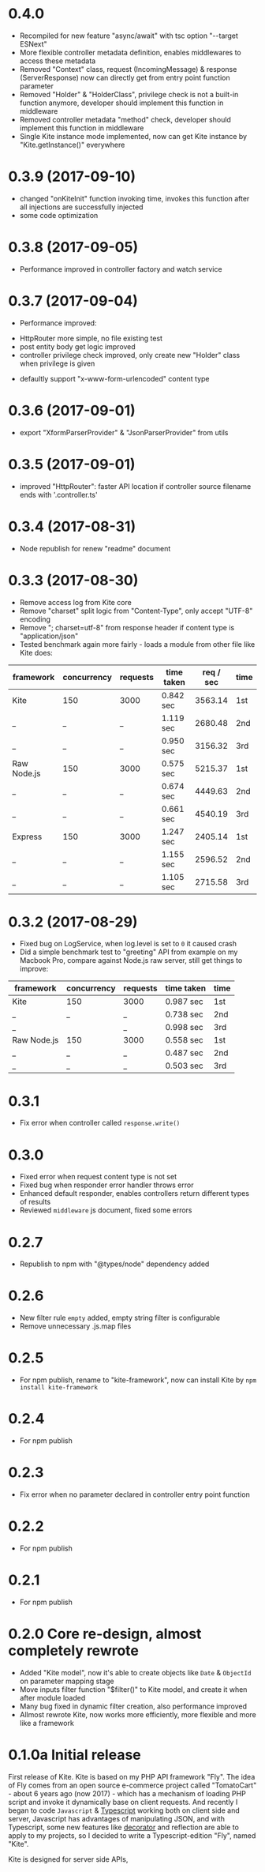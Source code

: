 # 0.4.0 
- Recompiled for new feature "async/await" with tsc option "--target ESNext"
- More flexible controller metadata definition, enables middlewares to access these metadata
- Removed "Context" class, request (IncomingMessage) & response (ServerResponse) now can directly
  get from entry point function parameter
- Removed "Holder" & "HolderClass", privilege check is not a built-in function anymore, developer
  should implement this function in middleware
- Removed controller metadata "method" check, developer should implement this function in middleware
- Single Kite instance mode implemented, now can get Kite instance by "Kite.getInstance()" everywhere

# 0.3.9 (2017-09-10)
- changed "onKiteInit" function invoking time, invokes this function after all injections are successfully injected
- some code optimization

# 0.3.8 (2017-09-05)
- Performance improved in controller factory and watch service

# 0.3.7 (2017-09-04) 
- Performance improved:
 + HttpRouter more simple, no file existing test
 + post entity body get logic improved
 + controller privilege check improved, only create new "Holder" class when privilege is given
- defaultly support "x-www-form-urlencoded" content type

# 0.3.6 (2017-09-01)
- export "XformParserProvider" & "JsonParserProvider" from utils

# 0.3.5 (2017-09-01)
- improved "HttpRouter": faster API location if controller source filename ends with '.controller.ts'

# 0.3.4 (2017-08-31)
- Node republish for renew "readme" document

# 0.3.3 (2017-08-30)
- Remove access log from Kite core
- Remove "charset" split logic from "Content-Type", only accept "UTF-8" encoding
- Remove "; charset=utf-8" from response header if content type is "application/json"
- Tested benchmark again more fairly - loads a module from other file like Kite does:

framework     | concurrency    | requests     | time taken    | req / sec     | time
------------- | -------------- | ------------ | ------------- | ------------- | -----------
Kite          | 150            | 3000         | 0.842 sec     | 3563.14       | 1st
_             | _              | _            | 1.119 sec     | 2680.48       | 2nd
_             | _              | _            | 0.950 sec     | 3156.32       | 3rd
Raw Node.js   | 150            | 3000         | 0.575 sec     | 5215.37       | 1st
_             | _              | _            | 0.674 sec     | 4449.63       | 2nd
_             | _              | _            | 0.661 sec     | 4540.19       | 3rd
Express       | 150            | 3000         | 1.247 sec     | 2405.14       | 1st
_             | _              | _            | 1.155 sec     | 2596.52       | 2nd
_             | _              | _            | 1.105 sec     | 2715.58       | 3rd

# 0.3.2 (2017-08-29)
- Fixed bug on LogService, when log.level is set to `0` it caused crash
- Did a simple benchmark test to "greeting" API from example on my Macbook Pro, compare against Node.js raw server, still get things to improve: 

framework     | concurrency    | requests     | time taken    | time
------------- | -------------- | ------------ | ------------- | -----------
Kite          | 150            | 3000         | 0.987 sec     | 1st
_             | _              | _            | 0.738 sec     | 2nd
_             |                | _            | 0.998 sec     | 3rd
Raw Node.js   | 150            | 3000         | 0.558 sec     | 1st
_             | _              | _            | 0.487 sec     | 2nd
_             | _              | _            | 0.503 sec     | 3rd

# 0.3.1
- Fix error when controller called `response.write()`

# 0.3.0
- Fixed error when request content type is not set
- Fixed bug when responder error handler throws error
- Enhanced default responder, enables controllers return different types of results
- Reviewed `middleware` js document, fixed some errors

# 0.2.7
- Republish to npm with "@types/node" dependency added

# 0.2.6
- New filter rule `empty` added, empty string filter is configurable
- Remove unnecessary .js.map files

# 0.2.5
- For npm publish, rename to "kite-framework", now can install Kite by `npm install kite-framework`

# 0.2.4
- For npm publish

# 0.2.3
- Fix error when no parameter declared in controller entry point function

# 0.2.2
- For npm publish

# 0.2.1
- For npm publish

# 0.2.0 Core re-design, almost completely rewrote
- Added "Kite model", now it's able to create objects like `Date` & `ObjectId` on parameter mapping stage
- Move inputs filter function "$filter()" to Kite model, and create it when after module loaded
- Many bug fixed in dynamic filter creation, also performance improved
- Allmost rewrote Kite, now works more efficiently, more flexible and more like a framework

# 0.1.0a Initial release
First release of Kite. Kite is based on my PHP API framework "Fly". The idea of Fly comes from an open source e-commerce project called "TomatoCart" - about 6 years ago (now 2017) - which has a mechanism of loading PHP script and invoke it dynamically base on client requests. And recently I began to code `Javascript` & [Typescript](https://www.typescriptlang.org/) working both on client side and server, Javascript has advantages of manipulating JSON, and with Typescript, some new features like [decorator](https://www.typescriptlang.org/docs/handbook/decorators.html) and reflection are able to apply to my projects, so I decided to write a Typescript-edition "Fly", named "Kite".

Kite is designed for server side APIs, 
